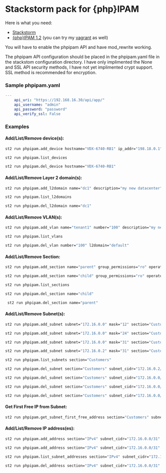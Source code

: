 Stackstorm pack for {php}IPAM
======


Here is what you need:

  - [Stackstorm](https://docs.stackstorm.com/install/index.html#installation)
  - [{php}IPAM 1.2](http://phpipam.net/documents/download-phpipam/) (you can try my [vagrant](https://github.com/efenian/phpipamvagrant) as well)

You will have to enable the phpipam API and have mod_rewrite working.

The phpipam API configuration should be placed in the phpipam.yaml file in the stackstom configuration directory.  I have only implimented the None and SSL API security methods, I have not yet implimented crypt support.  SSL method is recommended for encryption.

### Sample phpipam.yaml

```yaml
---
    api_uri: "https://192.168.16.30/api/app/"
    api_username: "admin"
    api_password: "password"
    api_verify_ssl: False
```

### Examples

#### Add/List/Remove device(s):

```sh
st2 run phpipam.add_device hostname="VDX-6740-RB1" ip_addr="198.18.0.1" devicetype="Switch" model="VDX-6740T" vendor="Brocade" sections="Customers;IPv6"
```

```sh
st2 run phpipam.list_devices
```

```sh
st2 run phpipam.del_device hostname="VDX-6740-RB1"
```

#### Add/List/Remove Layer 2 domain(s):

```sh
st2 run phpipam.add_l2domain name="dc1" description="my new datacenter"
```

```sh
st2 run phpipam.list_l2domains
```

```sh
st2 run phpipam.del_l2domain name="dc1"
```

#### Add/List/Remove VLAN(s):

```sh
st2 run phpipam.add_vlan name="tenant1" number="100" description="my new tenant vlan" l2domain="default"
```

```sh
st2 run phpipam.list_vlans
```

```sh
st2 run phpipam.del_vlan number="100" l2domain="default"
```

#### Add/List/Remove Section:

```sh
st2 run phpipam.add_section name="parent" group_permissions="ro" operator_permissions="rw"
```

```sh
st2 run phpipam.add_section name="child" group_permissions="ro" operator_permissions="rw" master_section="parent"
```

```sh
st2 run phpipam.list_sections
```

```sh
st2 run phpipam.del_section name="child"
```

```sh
 st2 run phpipam.del_section name="parent"
```

#### Add/List/Remove Subnet(s):

```sh
st2 run phpipam.add_subnet subnet="172.16.0.0" mask="12" section="Customers" description="RFC1918 Space" group_permissions="ro" operator_permissions="rw"
```

```sh
st2 run phpipam.add_subnet subnet="172.16.0.0" mask="24" section="Customers" description="RFC1918 Space" group_permissions="ro" operator_permissions="rw" master_subnet="172.16.0.0/12"
```

```sh
st2 run phpipam.add_subnet subnet="172.16.0.0" mask="31" section="Customers" description="RFC1918 Space" group_permissions="ro" operator_permissions="rw" master_subnet="172.16.0.0/24"
```

```sh
st2 run phpipam.add_subnet subnet="172.16.0.2" mask="31" section="Customers" description="RFC1918 Space" group_permissions="ro" operator_permissions="rw" master_subnet="172.16.0.0/24"
```

```sh
st2 run phpipam.list_subnets section="Customers"
```

```sh
st2 run phpipam.del_subnet section="Customers" subnet_cidr="172.16.0.2/31"
```

```sh
st2 run phpipam.del_subnet section="Customers" subnet_cidr="172.16.0.0/31"
```

```sh
st2 run phpipam.del_subnet section="Customers" subnet_cidr="172.16.0.0/24"
```

```sh
st2 run phpipam.del_subnet section="Customers" subnet_cidr="172.16.0.0/12"
```

#### Get First Free IP from Subnet:

```sh
st2 run phpipam.get_subnet_first_free_address section="Customers" subnet_cidr="10.10.1.0/24"
```

#### Add/List/Remove IP address(es):

```sh
st2 run phpipam.add_address section="IPv4" subnet_cidr="172.16.0.0/31" ip_addr="172.16.0.0" hostname="TE-1/0/1.VDX-6740-RB1" description="TE-1/0/1" is_gateway="0" tag="Used" mac="aa:bb:cc:dd:ee:f1" owner="infra" device="VDX-6740-RB1" note="test"
```

```sh
st2 run phpipam.add_address section="IPv4" subnet_cidr="172.16.0.0/31" ip_addr="172.16.0.1" hostname="TE-1/0/1.VDX-6740-RB2" description="TE-1/0/1" is_gateway="0" tag="Used" mac="aa:bb:cc:dd:ee:f2" owner="infra" device="VDX-6740-RB2" note="test"
```

```sh
st2 run phpipam.list_subnet_addresses section="IPv4" subnet_cidr="172.16.0.0/31"
```

```sh
st2 run phpipam.del_address section="IPv4" subnet_cidr="172.16.0.0/31" ip_addr="172.16.0.1"
```
